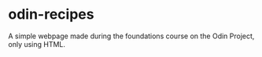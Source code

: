 # odin-recipes

A simple webpage made during the foundations course on the Odin Project, only using HTML.
